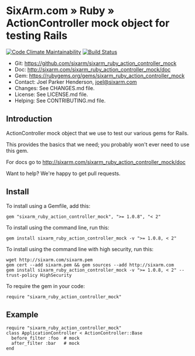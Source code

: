 # SixArm.com » Ruby » <br> ActionController mock object for testing Rails

<!--header-open-->

[![Code Climate Maintainability](https://api.codeclimate.com/v1/badges/559ff8ae3dc812cb457f/maintainability)](https://codeclimate.com/github/SixArm/sixarm_ruby_action_controller_mock/maintainability)
[![Build Status](https://travis-ci.org/SixArm/sixarm_ruby_action_controller_mock.png)](https://travis-ci.org/SixArm/sixarm_ruby_action_controller_mock)

* Git: <https://github.com/sixarm/sixarm_ruby_action_controller_mock>
* Doc: <http://sixarm.com/sixarm_ruby_action_controller_mock/doc>
* Gem: <https://rubygems.org/gems/sixarm_ruby_action_controller_mock>
* Contact: Joel Parker Henderson, <joel@sixarm.com>
* Changes: See CHANGES.md file.
* License: See LICENSE.md file.
* Helping: See CONTRIBUTING.md file.

<!--header-shut-->


## Introduction

ActionController mock object that we use to test our various gems for Rails.

This provides the basics that we need; you probably won't ever need to use this gem.

For docs go to <http://sixarm.com/sixarm_ruby_action_controller_mock/doc>

Want to help? We're happy to get pull requests.


<!--install-opent-->

## Install

To install using a Gemfile, add this:

    gem "sixarm_ruby_action_controller_mock", ">= 1.0.8", "< 2"

To install using the command line, run this:

    gem install sixarm_ruby_action_controller_mock -v ">= 1.0.8, < 2"

To install using the command line with high security, run this:

    wget http://sixarm.com/sixarm.pem
    gem cert --add sixarm.pem && gem sources --add http://sixarm.com
    gem install sixarm_ruby_action_controller_mock -v ">= 1.0.8, < 2" --trust-policy HighSecurity

To require the gem in your code:

    require "sixarm_ruby_action_controller_mock"

<!--install-shut-->


## Example

    require "sixarm_ruby_action_controller_mock"
    class ApplicationController < ActionController::Base
      before_filter :foo  # mock
      after_filter :bar   # mock
    end

